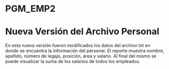 # PGM_EMP2
# Nueva Versión del Archivo Personal

En esta nueva versión fueron modificados los datos del archivo txt en donde se encuentra la información del personal. 
El reporte muestra nombre, apellido, número de legajo, posición, área y salario. 
Al final del mismo se puede visualizar la suma de los salarios de todos los empleados.

